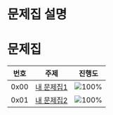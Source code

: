 # 문제집 설명

# 문제집
| 번호 | 주제 | 진행도 |
| :--: | :--: | :--: |
| 0x00 | [ 내 문제집1](workbook/0x00.md) | ![100%](https://progress-bar.xyz/1/?scale=1&title=progress&width=500&color=babaca&suffix=/1) |
| 0x01 | [ 내 문제집2](workbook/0x01.md) | ![100%](https://progress-bar.xyz/1/?scale=1&title=progress&width=500&color=babaca&suffix=/1) |
